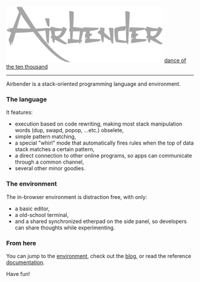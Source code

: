 ![Airbender](img/Airbender.png)
[dance of the ten thousand](https://thinkbotsarefree.github.io/Airbender/)

---

Airbender is a stack-oriented programming language and environment.

### The language

It features:
- execution based on code rewriting, making most stack manipulation words (dup, swapd, popop, ...etc.) obselete,
- simple pattern matching,
- a special "whirl" mode that automatically fires rules when the top of data stack matches a certain pattern,
- a direct connection to other online programs, so apps can communicate through a common channel,
- several other minor goodies.

### The environment

The in-browser environment is distraction free, with only:
- a basic editor,
- a old-school terminal,
- and a shared synchronized etherpad on the side panel, so developers can share thoughts while experimenting.

### From here

You can jump to the [environment](https://thinkbotsarefree.github.io/Airbender/), check out the [blog](https://airbender.silvrback.com/), or read the reference [documentation](https://github.com/ThinkbotsAreFree/Airbender/wiki).

Have fun!